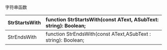 字符串函数

|StrStartsWith|function StrStartsWith(const AText, ASubText: string): Boolean;|
|:------------|:--------------------------------------------------------------|
|StrEndsWith|function StrEndsWith(const AText,ASubText : string): Boolean;|